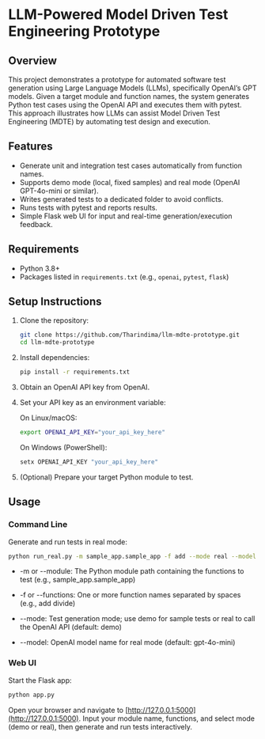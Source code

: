 # LLM-Powered Model Driven Test Engineering Prototype

## Overview
This project demonstrates a prototype for automated software test generation using Large Language Models (LLMs), specifically OpenAI’s GPT models. Given a target module and function names, the system generates Python test cases using the OpenAI API and executes them with pytest. This approach illustrates how LLMs can assist Model Driven Test Engineering (MDTE) by automating test design and execution.

## Features
- Generate unit and integration test cases automatically from function names.
- Supports demo mode (local, fixed samples) and real mode (OpenAI GPT-4o-mini or similar).
- Writes generated tests to a dedicated folder to avoid conflicts.
- Runs tests with pytest and reports results.
- Simple Flask web UI for input and real-time generation/execution feedback.

## Requirements
- Python 3.8+
- Packages listed in `requirements.txt` (e.g., `openai`, `pytest`, `flask`)

## Setup Instructions
1. Clone the repository:
   ```bash
   git clone https://github.com/Tharindima/llm-mdte-prototype.git
   cd llm-mdte-prototype
   ```

2. Install dependencies:

   ```bash
   pip install -r requirements.txt
   ```

3. Obtain an OpenAI API key from OpenAI.

4. Set your API key as an environment variable:

   On Linux/macOS:

   ```bash
   export OPENAI_API_KEY="your_api_key_here"
   ```

   On Windows (PowerShell):

   ```powershell
   setx OPENAI_API_KEY "your_api_key_here"
   ```

5. (Optional) Prepare your target Python module to test.

## Usage

### Command Line

Generate and run tests in real mode:

```bash
python run_real.py -m sample_app.sample_app -f add --mode real --model gpt-4o-mini
```
- -m or --module: The Python module path containing the functions to test (e.g., sample_app.sample_app)

- -f or --functions: One or more function names separated by spaces (e.g., add divide)

- --mode: Test generation mode; use demo for sample tests or real to call the OpenAI API (default: demo)

- --model: OpenAI model name for real mode (default: gpt-4o-mini)

### Web UI

Start the Flask app:

```bash
python app.py
```

Open your browser and navigate to [http://127.0.0.1:5000](http://127.0.0.1:5000).
Input your module name, functions, and select mode (demo or real), then generate and run tests interactively.


